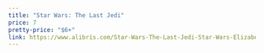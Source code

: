 ```yaml
---
title: "Star Wars: The Last Jedi"
price: 7
pretty-price: "$6+"
link: https://www.alibris.com/Star-Wars-The-Last-Jedi-Star-Wars-Elizabeth-Schaefer/book/40465070
---
```

